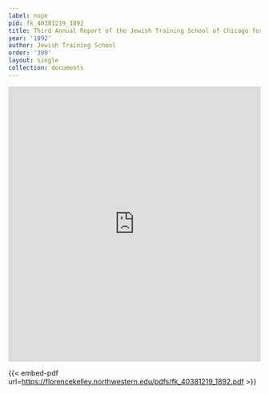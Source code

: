 ```yaml
---
label: nope
pid: fk_40381219_1892
title: Third Annual Report of the Jewish Training School of Chicago for 1891-92
year: '1892'
author: Jewish Training School
order: '399'
layout: single
collection: documents
---
```

<iframe src="https://northwestern.app.box.com/embed/s/opbtq3m60okb2q03nspczqrypsrgz7q0?sortColumn=date&view=list" width="100%" height="550" frameborder="0" allowfullscreen webkitallowfullscreen msallowfullscreen></iframe>


{{< embed-pdf url=https://florencekelley.northwestern.edu/pdfs/fk_40381219_1892.pdf >}}